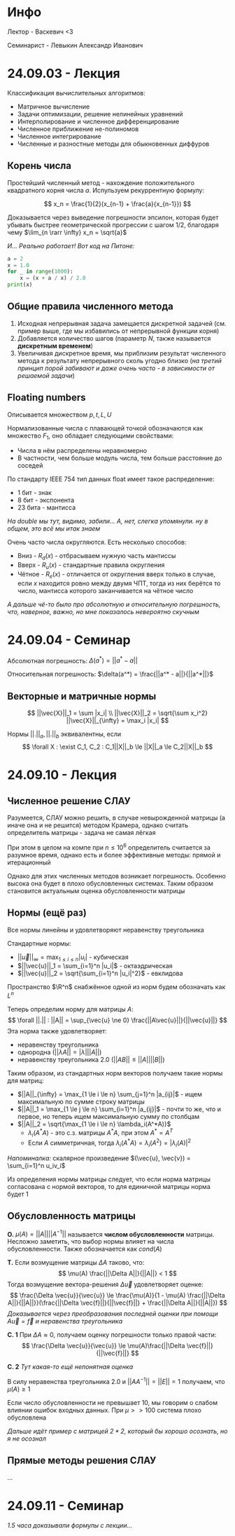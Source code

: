 # Инфо
Лектор - Васкевич <3

Семинарист - Левыкин Александр Иванович

# 24.09.03 - Лекция
Классификация вычислительных алгоритмов:
- Матричное вычисление
- Задачи оптимизации, решение нелинейных уравнений
- Интерполирование и численное дифференцирование
- Численное приближение не-полиномов
- Численное интегрирование
- Численные и разностные методы для обыкновенных диффуров

## Корень числа
Простейший численный метод - нахождение положительного квадратного корня числа $a$. Испульзуем рекуррентную формулу:

$$
x_n = \frac{1}{2}(x_{n-1} + \frac{a}{x_{n-1}})
$$

Доказывается через выведение погрешности эпсилон, которая будет убывать быстрее геометрической прогрессии с шагом $1/2$, благодаря чему $\lim_{n \rarr \infty} x_n = \sqrt{a}$

*И... Реально работает! Вот код на Питоне:*
```python
a = 2
x = 1.0
for _ in range(1000):
    x = (x + a / x) / 2.0
print(x)
```

## Общие правила численного метода
1. Исходная непрерывная задача замещается дискретной задачей (см. пример выше, где мы избавились от непрерывной функции корня)
2. Добавляется количество шагов (параметр $N$, также называется **дискретным временем**)
3. Увеличивая дискретное время, мы приблизим результат численного метода к результату непрерывного сколь угодно близко (*на третий принцип порой забивают и даже очень часто - в зависимости от решаемой задачи*)

## Floating numbers
Описывается множеством $p, t, L, U$

Нормализованные числа с плавающей точкой обозначаются как множество $F_1$, оно обладает следующими свойствами:
- Числа в нём распределены неравномерно
- В частности, чем больше модуль числа, тем больше расстояние до соседей

По стандарту IEEE 754 тип данных float имеет такое распределение:
- 1 бит - знак
- 8 бит - экспонента
- 23 бита - мантисса

*На double мы тут, видимо, забили... А, нет, слегка упомянули. ну в общем, это всё мы итак знаем*

Очень часто числа округляются. Есть несколько способов:
- Вниз - $R_d(x)$ - отбрасываем нужную часть мантиссы
- Вверх - $R_u(x)$ - стандартные правила округления
- Чётное - $R_e(x)$ - отличается от округления вверх только в случае, если $x$ находится ровно между двумя ЧПТ, тогда из них берётся то число, мантисса которого заканчивается на чётное число

*А дальше чё-то было про абсолютную и относительную погрешность, что, наверное, важно, но мне показалось невероятно скучным*

# 24.09.04 - Семинар
Абсолютная погрешность: $\Delta(a^*) = ||a^* - a||$

Относительная погрешность: $\delta(a^*) = \frac{||a^* - a||}{||a^*||}$

## Векторные и матричные нормы
$$
||\vec{X}||_1 = \sum |x_i| \\
||\vec{X}||_2 = \sqrt{\sum x_i^2}
||\vec{X}||_{\infty} = \max_i |x_i|
$$

Нормы $||.||_a, ||.||_b$ эквивалентны, если
$$
\forall X : \exist C_1, C_2 : C_1||X||_b \le ||X||_a \le C_2||X||_b
$$

# 24.09.10 - Лекция
## Численное решение СЛАУ
Разумеется, СЛАУ можно решить, в случае невырожденной матрицы (а иначе она и не решится) методом Крамера, однако считать определитель матрицы - задача не самая лёгкая

При этом в целом на компе при $n \le 10^6$ определитель считается за разумное время, однако есть и более эффективные методы: прямой и итерационный

Однако для этих численных методов возникает погрешность. Особенно высока она будет в плохо обусловленных системах. Таким образом становится актуальным оценка обусловленности матрицы

## Нормы (ещё раз)
Все нормы линейны и удовлетворяют неравенству треугольника

Стандартные нормы:
- $||\vec{u}||_{\infty} = \max_{1 \le i \le n} |u_i|$ - кубическая
- $||\vec{u}||_1 = \sum_{i=1}^n |u_i|$ - октаэдрическая
- $||\vec{u}||_2 = \sqrt{\sum_{i=1}^n |u_i|^2}$ - евклидова

Пространство $\R^n$ снабжённое одной из норм будем обозначать как $L^n$

Теперь определим норму для матрицы $A$:
$$
\forall ||.|| : ||A|| = \sup_{\vec{u} \ne 0} \frac{||A\vec{u}||}{||\vec{u}||}
$$
Эта норма также удовлетворяет:
- неравенству треугольника
- однородна ($||\lambda A|| = |\lambda|||A||$)
- неравенству треугольника 2.0 ($||AB|| \le ||A||||B||$)

Таким образом, из стандартных норм векторов получаем такие нормы для матриц:
- $||A||_{\infty} = \max_{1 \le i \le n} \sum_{j=1}^n |a_{ij}|$ - ищем максимальную по сумме строку матрицы
- $||A||_1 = \max_{1 \le j \le n} \sum_{i=1}^n |a_{ij}|$ - почти то же, что и первое, но теперь ищем максимальную сумму по столбцам
- $||A||_2 = \sqrt{\max_{1 \le i \le n} \lambda_i(A^*A)}$
  - $\lambda_i(A^*A)$ - это с.з. матрицы $A^*A$, при этом $A^* = A^T$
  - Если $A$ симметричная, тогда $\lambda_i(A^*A) = \lambda_i(A^2) = |\lambda_i(A)|^2$

*Напоминалка:* скалярное произведение $(\vec{u}, \vec{v}) = \sum_{i=1}^n u_iv_i$

Из определения нормы матрицы следует, что если норма матрицы согласована с нормой векторов, то для единичной матрицы норма будет 1

## Обусловленность матрицы
**О.** $\mu(A) = ||A||||A^{-1}||$ называется **числом обусловленности** матрицы. Несложно заметить, что выбор нормы влияет на числа обусловленности. Также обозначается как $cond(A)$

**Т.** Если возмущение матрицы $\Delta A$ таково, что:
$$
\mu(A) \frac{||\Delta A||}{||A||} < 1
$$
Тогда возмущение вектора-решения $\Delta \vec{u}$ удовлетворяет оценке:
$$
\frac{\Delta \vec{u}}{\vec{u}} \le \frac{\mu(A)}{1 - \mu(A) \frac{||\Delta A||}{||A||}}(\frac{||\Delta \vec{f}||}{||\vec{f}||} + \frac{||\Delta A||}{||A||})
$$
*Доказывается через преобразования последней оценки при помощи $A\vec{u} = \vec{f}$ и неравенства треугольника*

**С. 1** При $\Delta A \approx 0$, получаем оценку погрешности только правой части:
$$
\frac{\Delta \vec{u}}{\vec{u}} \le \mu(A)\frac{||\Delta \vec{f}||}{||\vec{f}||}
$$

**С. 2** *Тут какая-то ещё непонятная оценка*

В силу неравенства треугольника 2.0 и $||AA^{-1}|| = ||E|| = 1$ получаем, что $\mu(A) \ge 1$

Если число обусловленности не превышает 10, мы говорим о слабом влиянии ошибок входных данных. При $\mu >> 100$ система плохо обусловлена

*Дальше идёт пример с матрицей $2*2$, который бы хорошо осознать, но я не осознал*

## Прямые методы решения СЛАУ
...

# 24.09.11 - Семинар
*1.5 часа доказывали формулы с лекции...*